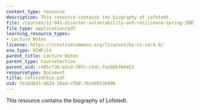 ```yaml
---
content_type: resource
description: This resource contains the biography of Lofstedt.
file: /courses/11-941-disaster-vulnerability-and-resilience-spring-2005/7e16dbd1db2d16adc5b07bca0813640b_lofstedtbio.pdf
file_type: application/pdf
learning_resource_types:
- Lecture Notes
license: https://creativecommons.org/licenses/by-nc-sa/4.0/
ocw_type: OCWFile
parent_title: Lecture Notes
parent_type: CourseSection
parent_uid: c465cf36-b2cd-f07c-c5dc-7a10d5f64453
resourcetype: Document
title: lofstedtbio.pdf
uid: 7e16dbd1-db2d-16ad-c5b0-7bca0813640b
---
```

This resource contains the biography of Lofstedt.